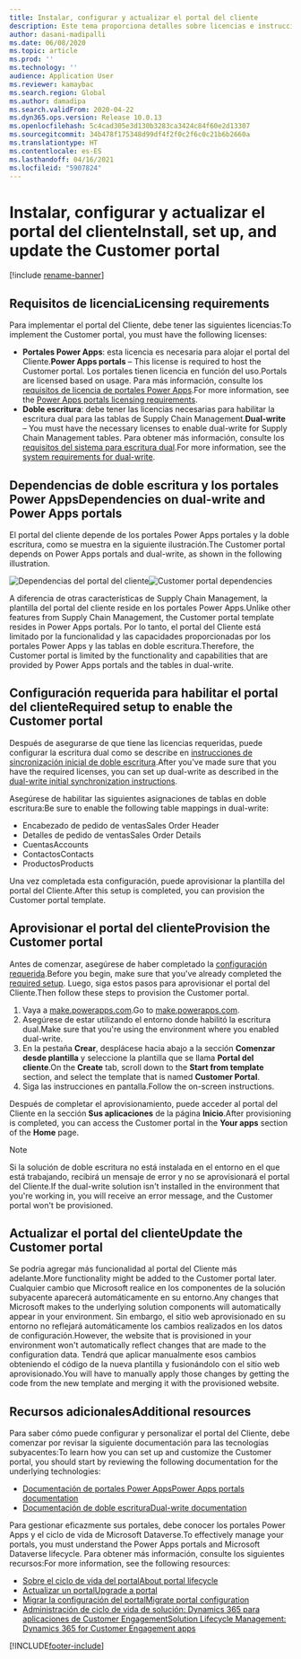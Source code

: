 ```yaml
---
title: Instalar, configurar y actualizar el portal del cliente
description: Este tema proporciona detalles sobre licencias e instrucciones de configuracion del Portal del cliente.
author: dasani-madipalli
ms.date: 06/08/2020
ms.topic: article
ms.prod: ''
ms.technology: ''
audience: Application User
ms.reviewer: kamaybac
ms.search.region: Global
ms.author: damadipa
ms.search.validFrom: 2020-04-22
ms.dyn365.ops.version: Release 10.0.13
ms.openlocfilehash: 5c4cad305e3d130b3283ca3424c84f60e2d13307
ms.sourcegitcommit: 34b478f175348d99df4f2f0c2f6c0c21b6b2660a
ms.translationtype: HT
ms.contentlocale: es-ES
ms.lasthandoff: 04/16/2021
ms.locfileid: "5907824"
---
```

# <a name="install-set-up-and-update-the-customer-portal"></a><span data-ttu-id="fff9e-103">Instalar, configurar y actualizar el portal del cliente</span><span class="sxs-lookup"><span data-stu-id="fff9e-103">Install, set up, and update the Customer portal</span></span>

[!include [rename-banner](~/includes/cc-data-platform-banner.md)]

## <a name="licensing-requirements"></a><span data-ttu-id="fff9e-104">Requisitos de licencia</span><span class="sxs-lookup"><span data-stu-id="fff9e-104">Licensing requirements</span></span>

<span data-ttu-id="fff9e-105">Para implementar el portal del Cliente, debe tener las siguientes licencias:</span><span class="sxs-lookup"><span data-stu-id="fff9e-105">To implement the Customer portal, you must have the following licenses:</span></span>

- <span data-ttu-id="fff9e-106">**Portales Power Apps**: esta licencia es necesaria para alojar el portal del Cliente.</span><span class="sxs-lookup"><span data-stu-id="fff9e-106">**Power Apps portals** – This license is required to host the Customer portal.</span></span> <span data-ttu-id="fff9e-107">Los portales tienen licencia en función del uso.</span><span class="sxs-lookup"><span data-stu-id="fff9e-107">Portals are licensed based on usage.</span></span> <span data-ttu-id="fff9e-108">Para más información, consulte los [requisitos de licencia de portales Power Apps](/power-platform/admin/powerapps-flow-licensing-faq#portals).</span><span class="sxs-lookup"><span data-stu-id="fff9e-108">For more information, see the [Power Apps portals licensing requirements](/power-platform/admin/powerapps-flow-licensing-faq#portals).</span></span>
- <span data-ttu-id="fff9e-109">**Doble escritura**: debe tener las licencias necesarias para habilitar la escritura dual para las tablas de Supply Chain Management.</span><span class="sxs-lookup"><span data-stu-id="fff9e-109">**Dual-write** – You must have the necessary licenses to enable dual-write for Supply Chain Management tables.</span></span> <span data-ttu-id="fff9e-110">Para obtener más información, consulte los [requisitos del sistema para escritura dual](../../fin-ops-core/dev-itpro/data-entities/dual-write/dual-write-system-req.md).</span><span class="sxs-lookup"><span data-stu-id="fff9e-110">For more information, see the [system requirements for dual-write](../../fin-ops-core/dev-itpro/data-entities/dual-write/dual-write-system-req.md).</span></span>

## <a name="dependencies-on-dual-write-and-power-apps-portals"></a><span data-ttu-id="fff9e-111">Dependencias de doble escritura y los portales Power Apps</span><span class="sxs-lookup"><span data-stu-id="fff9e-111">Dependencies on dual-write and Power Apps portals</span></span>

<span data-ttu-id="fff9e-112">El portal del cliente depende de los portales Power Apps portales y la doble escritura, como se muestra en la siguiente ilustración.</span><span class="sxs-lookup"><span data-stu-id="fff9e-112">The Customer portal depends on Power Apps portals and dual-write, as shown in the following illustration.</span></span>

<span data-ttu-id="fff9e-113">![Dependencias del portal del cliente](media/customer-portal-elements.png "Dependencias del portal del cliente")</span><span class="sxs-lookup"><span data-stu-id="fff9e-113">![Customer portal dependencies](media/customer-portal-elements.png "Customer portal dependencies")</span></span>

<span data-ttu-id="fff9e-114">A diferencia de otras características de Supply Chain Management, la plantilla del portal del cliente reside en los portales Power Apps.</span><span class="sxs-lookup"><span data-stu-id="fff9e-114">Unlike other features from Supply Chain Management, the Customer portal template resides in Power Apps portals.</span></span> <span data-ttu-id="fff9e-115">Por lo tanto, el portal del Cliente está limitado por la funcionalidad y las capacidades proporcionadas por los portales Power Apps y las tablas en doble escritura.</span><span class="sxs-lookup"><span data-stu-id="fff9e-115">Therefore, the Customer portal is limited by the functionality and capabilities that are provided by Power Apps portals and the tables in dual-write.</span></span>

## <a name="required-setup-to-enable-the-customer-portal"></a><a name="required-setup"></a><span data-ttu-id="fff9e-116">Configuración requerida para habilitar el portal del cliente</span><span class="sxs-lookup"><span data-stu-id="fff9e-116">Required setup to enable the Customer portal</span></span>

<span data-ttu-id="fff9e-117">Después de asegurarse de que tiene las licencias requeridas, puede configurar la escritura dual como se describe en [instrucciones de sincronización inicial de doble escritura](/dynamics365/supply-chain/sales-marketing/enable-entity-map).</span><span class="sxs-lookup"><span data-stu-id="fff9e-117">After you've made sure that you have the required licenses, you can set up dual-write as described in the [dual-write initial synchronization instructions](/dynamics365/supply-chain/sales-marketing/enable-entity-map).</span></span>

<span data-ttu-id="fff9e-118">Asegúrese de habilitar las siguientes asignaciones de tablas en doble escritura:</span><span class="sxs-lookup"><span data-stu-id="fff9e-118">Be sure to enable the following table mappings in dual-write:</span></span>

- <span data-ttu-id="fff9e-119">Encabezado de pedido de ventas</span><span class="sxs-lookup"><span data-stu-id="fff9e-119">Sales Order Header</span></span>
- <span data-ttu-id="fff9e-120">Detalles de pedido de ventas</span><span class="sxs-lookup"><span data-stu-id="fff9e-120">Sales Order Details</span></span>
- <span data-ttu-id="fff9e-121">Cuentas</span><span class="sxs-lookup"><span data-stu-id="fff9e-121">Accounts</span></span>
- <span data-ttu-id="fff9e-122">Contactos</span><span class="sxs-lookup"><span data-stu-id="fff9e-122">Contacts</span></span>
- <span data-ttu-id="fff9e-123">Productos</span><span class="sxs-lookup"><span data-stu-id="fff9e-123">Products</span></span>

<span data-ttu-id="fff9e-124">Una vez completada esta configuración, puede aprovisionar la plantilla del portal del Cliente.</span><span class="sxs-lookup"><span data-stu-id="fff9e-124">After this setup is completed, you can provision the Customer portal template.</span></span>

## <a name="provision-the-customer-portal"></a><span data-ttu-id="fff9e-125">Aprovisionar el portal del cliente</span><span class="sxs-lookup"><span data-stu-id="fff9e-125">Provision the Customer portal</span></span>

<span data-ttu-id="fff9e-126">Antes de comenzar, asegúrese de haber completado la [configuración requerida](#required-setup).</span><span class="sxs-lookup"><span data-stu-id="fff9e-126">Before you begin, make sure that you've already completed the [required setup](#required-setup).</span></span> <span data-ttu-id="fff9e-127">Luego, siga estos pasos para aprovisionar el portal del Cliente.</span><span class="sxs-lookup"><span data-stu-id="fff9e-127">Then follow these steps to provision the Customer portal.</span></span>

1. <span data-ttu-id="fff9e-128">Vaya a [make.powerapps.com](https://make.powerapps.com/).</span><span class="sxs-lookup"><span data-stu-id="fff9e-128">Go to [make.powerapps.com](https://make.powerapps.com/).</span></span>
2. <span data-ttu-id="fff9e-129">Asegúrese de estar utilizando el entorno donde habilitó la escritura dual.</span><span class="sxs-lookup"><span data-stu-id="fff9e-129">Make sure that you're using the environment where you enabled dual-write.</span></span>
3. <span data-ttu-id="fff9e-130">En la pestaña **Crear**, desplácese hacia abajo a la sección **Comenzar desde plantilla** y seleccione la plantilla que se llama **Portal del cliente**.</span><span class="sxs-lookup"><span data-stu-id="fff9e-130">On the **Create** tab, scroll down to the **Start from template** section, and select the template that is named **Customer Portal**.</span></span>
4. <span data-ttu-id="fff9e-131">Siga las instrucciones en pantalla.</span><span class="sxs-lookup"><span data-stu-id="fff9e-131">Follow the on-screen instructions.</span></span>

<span data-ttu-id="fff9e-132">Después de completar el aprovisionamiento, puede acceder al portal del Cliente en la sección **Sus aplicaciones** de la página **Inicio**.</span><span class="sxs-lookup"><span data-stu-id="fff9e-132">After provisioning is completed, you can access the Customer portal in the **Your apps** section of the **Home** page.</span></span>

> [!NOTE]
> <span data-ttu-id="fff9e-133">Si la solución de doble escritura no está instalada en el entorno en el que está trabajando, recibirá un mensaje de error y no se aprovisionará el portal del Cliente.</span><span class="sxs-lookup"><span data-stu-id="fff9e-133">If the dual-write solution isn't installed in the environment that you're working in, you will receive an error message, and the Customer portal won't be provisioned.</span></span>

## <a name="update-the-customer-portal"></a><span data-ttu-id="fff9e-134">Actualizar el portal del cliente</span><span class="sxs-lookup"><span data-stu-id="fff9e-134">Update the Customer portal</span></span>

<span data-ttu-id="fff9e-135">Se podría agregar más funcionalidad al portal del Cliente más adelante.</span><span class="sxs-lookup"><span data-stu-id="fff9e-135">More functionality might be added to the Customer portal later.</span></span> <span data-ttu-id="fff9e-136">Cualquier cambio que Microsoft realice en los componentes de la solución subyacente aparecerá automáticamente en su entorno.</span><span class="sxs-lookup"><span data-stu-id="fff9e-136">Any changes that Microsoft makes to the underlying solution components will automatically appear in your environment.</span></span> <span data-ttu-id="fff9e-137">Sin embargo, el sitio web aprovisionado en su entorno no reflejará automáticamente los cambios realizados en los datos de configuración.</span><span class="sxs-lookup"><span data-stu-id="fff9e-137">However, the website that is provisioned in your environment won't automatically reflect changes that are made to the configuration data.</span></span> <span data-ttu-id="fff9e-138">Tendrá que aplicar manualmente esos cambios obteniendo el código de la nueva plantilla y fusionándolo con el sitio web aprovisionado.</span><span class="sxs-lookup"><span data-stu-id="fff9e-138">You will have to manually apply those changes by getting the code from the new template and merging it with the provisioned website.</span></span>

## <a name="additional-resources"></a><span data-ttu-id="fff9e-139">Recursos adicionales</span><span class="sxs-lookup"><span data-stu-id="fff9e-139">Additional resources</span></span>

<span data-ttu-id="fff9e-140">Para saber cómo puede configurar y personalizar el portal del Cliente, debe comenzar por revisar la siguiente documentación para las tecnologías subyacentes:</span><span class="sxs-lookup"><span data-stu-id="fff9e-140">To learn how you can set up and customize the Customer portal, you should start by reviewing the following documentation for the underlying technologies:</span></span>

- [<span data-ttu-id="fff9e-141">Documentación de portales Power Apps</span><span class="sxs-lookup"><span data-stu-id="fff9e-141">Power Apps portals documentation</span></span>](/powerapps/maker/portals/overview)
- [<span data-ttu-id="fff9e-142">Documentación de doble escritura</span><span class="sxs-lookup"><span data-stu-id="fff9e-142">Dual-write documentation</span></span>](../../fin-ops-core/dev-itpro/data-entities/dual-write/dual-write-home-page.md)

<span data-ttu-id="fff9e-143">Para gestionar eficazmente sus portales, debe conocer los portales Power Apps y el ciclo de vida de Microsoft Dataverse.</span><span class="sxs-lookup"><span data-stu-id="fff9e-143">To effectively manage your portals, you must understand the Power Apps portals and Microsoft Dataverse lifecycle.</span></span> <span data-ttu-id="fff9e-144">Para obtener más información, consulte los siguientes recursos:</span><span class="sxs-lookup"><span data-stu-id="fff9e-144">For more information, see the following resources:</span></span>

- [<span data-ttu-id="fff9e-145">Sobre el ciclo de vida del portal</span><span class="sxs-lookup"><span data-stu-id="fff9e-145">About portal lifecycle</span></span>](/powerapps/maker/portals/admin/portal-lifecycle)
- [<span data-ttu-id="fff9e-146">Actualizar un portal</span><span class="sxs-lookup"><span data-stu-id="fff9e-146">Upgrade a portal</span></span>](/powerapps/maker/portals/admin/upgrade-portal)
- [<span data-ttu-id="fff9e-147">Migrar la configuración del portal</span><span class="sxs-lookup"><span data-stu-id="fff9e-147">Migrate portal configuration</span></span>](/powerapps/maker/portals/admin/migrate-portal-configuration)
- [<span data-ttu-id="fff9e-148">Administración de ciclo de vida de solución: Dynamics 365 para aplicaciones de Customer Engagement</span><span class="sxs-lookup"><span data-stu-id="fff9e-148">Solution Lifecycle Management: Dynamics 365 for Customer Engagement apps</span></span>](https://www.microsoft.com/download/details.aspx?id=57777)


[!INCLUDE[footer-include](../../includes/footer-banner.md)]